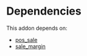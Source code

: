 # Dependencies

This addon depends on:

- [pos_sale](https://github.com/bringout/oca-ocb-sale)
- [sale_margin](https://github.com/bringout/oca-ocb-sale)
